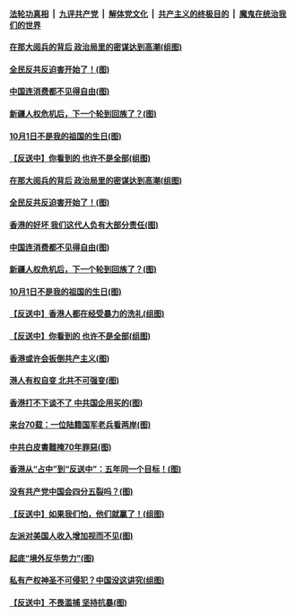 ####  [法轮功真相](../../../../basic/blob/master/README.md?t=09301239) &nbsp;|&nbsp; [九评共产党](../../../../9ping.md/blob/master/README.md?t=09301239) &nbsp;|&nbsp; [解体党文化](../../../../jtdwh.md/blob/master/README.md?t=09301239)  &nbsp;|&nbsp; [共产主义的终极目的](../../../../gczydzjmd.md/blob/master/README.md?t=09301239) &nbsp;|&nbsp; [魔鬼在统治我们的世界](../../../../mgztzwmdsj.md/blob/master/README.md?t=09301239) 

#### [在那大阅兵的背后 政治局里的密谋达到高潮(组图)](../pages/p4/908942.md?t=09301239) 

#### [全民反共反迫害开始了！(图)](../pages/p4/908954.md?t=09301239) 

#### [中国连消费都不见得自由(图)](../pages/p4/908926.md?t=09301239) 

#### [新疆人权危机后，下一个轮到回族了？(图)](../pages/p4/908932.md?t=09301239) 

#### [10月1日不是我的祖国的生日(图)](../pages/p4/908937.md?t=09301239) 

#### [【反送中】你看到的 也许不是全部(组图)](../pages/p4/908854.md?t=09301239) 

#### [在那大阅兵的背后 政治局里的密谋达到高潮(组图)](../pages/p4/908942.md?t=09301239) 

#### [全民反共反迫害开始了！(图)](../pages/p4/908954.md?t=09301239) 

#### [香港的好坏 我们这代人负有大部分责任(图)](../pages/p4/908949.md?t=09301239) 

#### [中国连消费都不见得自由(图)](../pages/p4/908926.md?t=09301239) 

#### [新疆人权危机后，下一个轮到回族了？(图)](../pages/p4/908932.md?t=09301239) 

#### [10月1日不是我的祖国的生日(图)](../pages/p4/908937.md?t=09301239) 

#### [【反送中】香港人都在经受暴力的洗礼(组图)](../pages/p4/908925.md?t=09301239) 

#### [【反送中】你看到的 也许不是全部(组图)](../pages/p4/908854.md?t=09301239) 

#### [香港或许会扳倒共产主义(图)](../pages/p4/908845.md?t=09301239) 

#### [港人有权自变 北共不可强变(图)](../pages/p4/908806.md?t=09301239) 

#### [香港打不下谈不了 中共国企用买的(图)](../pages/p4/908802.md?t=09301239) 

#### [来台70载：一位陆籍国军老兵看两岸(图)](../pages/p4/908838.md?t=09301239) 

#### [中共白皮書難掩70年罪惡(图)](../pages/p4/908842.md?t=09301239) 

#### [香港从“占中”到“反送中”：五年同一个目标！(图)](../pages/p4/908804.md?t=09301239) 

#### [没有共产党中国会四分五裂吗？(图)](../pages/p4/908811.md?t=09301239) 

#### [【反送中】如果我们怕，他们就赢了！(组图)](../pages/p4/908785.md?t=09301239) 

#### [左派对美国人收入增加视而不见(图)](../pages/p4/908783.md?t=09301239) 

#### [起底“境外反华势力”(图)](../pages/p4/908750.md?t=09301239) 

#### [私有产权神圣不可侵犯？中国没这讲究(组图)](../pages/p4/908749.md?t=09301239) 

#### [【反送中】不畏滥捕 坚持抗暴(图)](../pages/p4/908751.md?t=09301239) 

